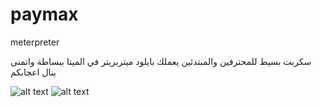 # paymax
meterpreter 


سكربت بسيط للمحترفين والمبتدئين يعملك بايلود ميتربريتر في الميتا ببساطة واتمنى ينال اعجابكم


![alt text](https://d.top4top.net/p_820rf2wj1.jpg)
![alt text](https://b.top4top.net/p_820crjf81.jpg)


